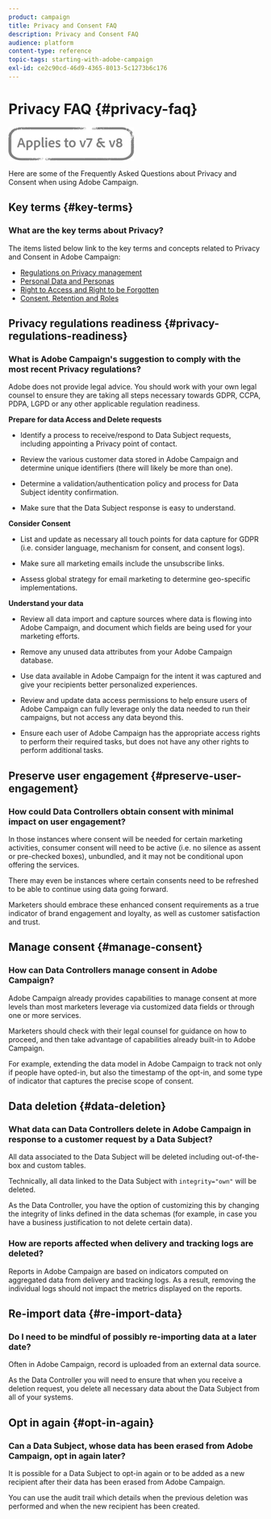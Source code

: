 ```yaml
---
product: campaign
title: Privacy and Consent FAQ
description: Privacy and Consent FAQ
audience: platform
content-type: reference
topic-tags: starting-with-adobe-campaign
exl-id: ce2c90cd-46d9-4365-8013-5c1273b6c176
---
```

# Privacy FAQ {#privacy-faq}

![](../../assets/common.svg)

Here are some of the Frequently Asked Questions about Privacy and Consent when using Adobe Campaign.

## Key terms {#key-terms}

### What are the key terms about Privacy?

The items listed below link to the key terms and concepts related to Privacy and Consent in Adobe Campaign:

* [Regulations on Privacy management](../../platform/using/privacy-management.md#privacy-management-regulations)
* [Personal Data and Personas](../../platform/using/privacy-and-recommendations.md#personal-data)
* [Right to Access and Right to be Forgotten](../../platform/using/privacy-management.md#right-access-forgotten)
* [Consent, Retention and Roles](../../platform/using/privacy-management.md#consent-retention-roles)

## Privacy regulations readiness {#privacy-regulations-readiness}

### What is Adobe Campaign's suggestion to comply with the most recent Privacy regulations?

Adobe does not provide legal advice. You should work with your own legal counsel to ensure they are taking all steps necessary towards GDPR, CCPA, PDPA, LGPD or any other applicable regulation readiness.

**Prepare for data Access and Delete requests**

* Identify a process to receive/respond to Data Subject requests, including appointing a Privacy point of contact.

* Review the various customer data stored in Adobe Campaign and determine unique identifiers (there will likely be more than one).

* Determine a validation/authentication policy and process for Data Subject identity confirmation.

* Make sure that the Data Subject response is easy to understand.

**Consider Consent**

* List and update as necessary all touch points for data capture for GDPR (i.e. consider language, mechanism for consent, and consent logs).

* Make sure all marketing emails include the unsubscribe links.

* Assess global strategy for email marketing to determine geo-specific implementations.

**Understand your data**

* Review all data import and capture sources where data is flowing into Adobe Campaign, and document which fields are being used for your marketing efforts.

* Remove any unused data attributes from your Adobe Campaign database.

* Use data available in Adobe Campaign for the intent it was captured and give your recipients better personalized experiences.

* Review and update data access permissions to help ensure users of Adobe Campaign can fully leverage only the data needed to run their campaigns, but not access any data beyond this.

* Ensure each user of Adobe Campaign has the appropriate access rights to perform their required tasks, but does not have any other rights to perform additional tasks.

## Preserve user engagement {#preserve-user-engagement}

### How could Data Controllers obtain consent with minimal impact on user engagement?

In those instances where consent will be needed for certain marketing activities, consumer consent will need to be active (i.e. no silence as assent or pre-checked boxes), unbundled, and it may not be conditional upon offering the services.

There may even be instances where certain consents need to be refreshed to be able to continue using data going forward.

Marketers should embrace these enhanced consent requirements as a true indicator of brand engagement and loyalty, as well as customer satisfaction and trust.

## Manage consent {#manage-consent}

### How can Data Controllers manage consent in Adobe Campaign?

Adobe Campaign already provides capabilities to manage consent at more levels than most marketers leverage via customized data fields or through one or more services.

Marketers should check with their legal counsel for guidance on how to proceed, and then take advantage of capabilities already built-in to Adobe Campaign.

For example, extending the data model in Adobe Campaign to track not only if people have opted-in, but also the timestamp of the opt-in, and some type of indicator that captures the precise scope of consent.

## Data deletion {#data-deletion}

### What data can Data Controllers delete in Adobe Campaign in response to a customer request by a Data Subject?

All data associated to the Data Subject will be deleted including out-of-the-box and custom tables.

Technically, all data linked to the Data Subject with `integrity="own"` will be deleted.

As the Data Controller, you have the option of customizing this by changing the integrity of links defined in the data schemas (for example, in case you have a business justification to not delete certain data).

### How are reports affected when delivery and tracking logs are deleted?

Reports in Adobe Campaign are based on indicators computed on aggregated data from delivery and tracking logs. As a result, removing the individual logs should not impact the metrics displayed on the reports.

## Re-import data {#re-import-data}

### Do I need to be mindful of possibly re-importing data at a later date?

Often in Adobe Campaign, record is uploaded from an external data source.

As the Data Controller you will need to ensure that when you receive a deletion request, you delete all necessary data about the Data Subject from all of your systems.

## Opt in again {#opt-in-again}

### Can a Data Subject, whose data has been erased from Adobe Campaign, opt in again later?

It is possible for a Data Subject to opt-in again or to be added as a new recipient after their data has been erased from Adobe Campaign.

You can use the audit trail which details when the previous deletion was performed and when the new recipient has been created.
